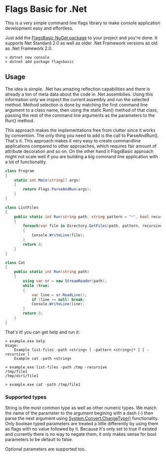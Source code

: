 # Flags Basic for .Net

This is a very simple command line flags library to make console application development easy and effortless.

Just add the [FlagsBasic NuGet package](https://www.nuget.org/packages/FlagsBasic/) to your project and you're done.
It supports Net Standard 2.0 as well as older .Net Framework versions as old as .Net Framework 2.0.

```shell
> dotnet new console
> dotnet add package flagsbasic
```

## Usage

The idea is simple. .Net has amazing reflection capabilities and there is already a ton of meta data about the code
in .Net assembilies. Using this information only we inspect the current assembly and run the selected method.
Method selection is done by matching the first command line argument to a class name, then using the static Run()
method of that class, passing the rest of the command line arguments as the parameters to the Run() method.

This approach makes the implementations free from clutter since it works by convention. The only thing you need to add is
the call to ParseAndRun(). That's it. This approach makes it very easy to create commandline applications compared
to other approaches, which requires fair amount of attribute decoration and so on. On the other hand it FlagsBasic
approach might not scale well if you are building a big command line application with a lot of functionality.

```csharp
class Program
{
    static int Main(string[] args)
    {
        return Flags.ParseAndRun(args);
    }
}

class ListFiles
{
    public static int Run(string path, string pattern = "*", bool recursive = false)
    {
        foreach(var file in Directory.GetFiles(path, pattern, recursive ? SearchOption.AllDirectories : SearchOption.TopDirectoryOnly))
        {
            Console.WriteLine(file);
        }
        return 0;
    }
}

class Cat
{
    public static int Run(string path)
    {
        using var sr = new StreamReader(path);
        while (true)
        {
            var line = sr.ReadLine();
            if (line == null) break;
            Console.WriteLine(line);
        }
        return 0;
    }
}
```

That's it! you can get help and run it:

```shell
> example.exe help
Usage:
    Example list-files -path <string> [ -pattern <string>|* ] [ -recursive ]
    Example cat -path <string>

> example.exe list-files -path /tmp -recursive
/tmp/file1
/tmp/dir1/file1

> example.exe cat -path /tmp/file1
```

### Supported types

String is the most common type as well as other numeric types. We match the name of the parameter to the argument
begining with a dash (-) then parse the next argument using [System.Convert.ChangeType()](https://docs.microsoft.com/dotnet/api/system.convert.changetype) functionality. Only boolean typed parameters
are treated a little differently by using them as flags with no value followed by it. Because it's only set to
true if existed and currently there is no way to negate them, it only makes sense for bool parameters to be default to false.

Optional parameters are supported too.
